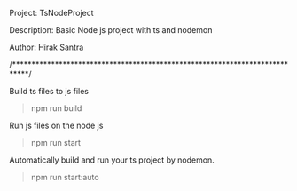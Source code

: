  Project: TsNodeProject

 Description: Basic Node js project with ts and nodemon

 Author: Hirak Santra

/****************************************************************************/

 Build ts files to js files
 > npm run build


 Run js files on the node js
 > npm run start


 Automatically build and run your ts project by nodemon.
 > npm run start:auto
